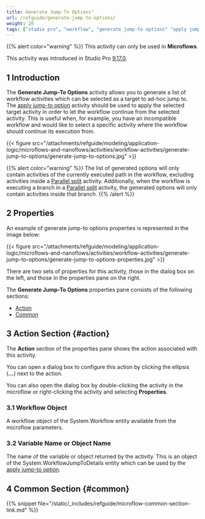 ```yaml
---
title: Generate Jump-To Options"
url: /refguide/generate-jump-to-options/
weight: 20
tags: ["studio pro", "workflow", "generate jump-to options" "apply jump-to option"]
---
```


{{% alert color="warning" %}}
This activity can only be used in **Microflows**.

This activity was introduced in Studio Pro [9.17.0](/releasenotes/studio-pro/9.17).

## 1 Introduction

The **Generate Jump-To Options** activity allows you to generate a list of workflow activities which can be selected as a target to ad-hoc jump to. The [apply jump-to option](/refguide/apply-jump-to-option/) activity should be used to apply the selected target activity in order to let the workflow continue from the selected activity. This is useful when, for example, you have an incompatible workflow and would like to select a specific activity where the workflow should continue its execution from.

{{< figure src="/attachments/refguide/modeling/application-logic/microflows-and-nanoflows/activities/workflow-activities/generate-jump-to-options/generate-jump-to-options.jpg" >}}

{{% alert color="warning" %}} The list of generated options will only contain activities of the currently executed path in the workflow, excluding activities inside a [Parallel split](/refguide/parallel-split/) activity. Additionally, when the workflow is executing a branch in a [Parallel split](/refguide/parallel-split/) activity, the generated options will only contain activities inside that branch. {{% /alert %}}

## 2 Properties

An example of generate jump-to options properties is represented in the image below:

{{< figure src="/attachments/refguide/modeling/application-logic/microflows-and-nanoflows/activities/workflow-activities/generate-jump-to-options/generate-jump-to-options-properties.jpg" >}}

There are two sets of properties for this activity, those in the dialog box on the left, and those in the properties pane on the right.

The **Generate Jump-To Options** properties pane consists of the following sections:

* [Action](#action)
* [Common](#common)

## 3 Action Section {#action}

The **Action** section of the properties pane shows the action associated with this activity.

You can open a dialog box to configure this action by clicking the ellipsis (**…**) next to the action.

You can also open the dialog box by double-clicking the activity in the microflow or right-clicking the activity and selecting **Properties**.

### 3.1 Workflow Object

A workflow object of the System.Workflow entity available from the microflow parameters.

### 3.2 Variable Name or Object Name

The name of the variable or object returned by the activity. This is an object of the System.WorkflowJumpToDetails entity which can be used by the [apply jump-to option](/refguide/apply-jump-to-option/).

## 4 Common Section {#common}

{{% snippet file="/static/_includes/refguide/microflow-common-section-link.md" %}}

